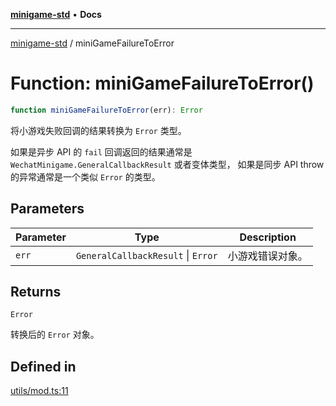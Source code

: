 [**minigame-std**](../README.md) • **Docs**

***

[minigame-std](../README.md) / miniGameFailureToError

# Function: miniGameFailureToError()

```ts
function miniGameFailureToError(err): Error
```

将小游戏失败回调的结果转换为 `Error` 类型。

如果是异步 API 的 `fail` 回调返回的结果通常是 `WechatMinigame.GeneralCallbackResult` 或者变体类型，
如果是同步 API throw 的异常通常是一个类似 `Error` 的类型。

## Parameters

| Parameter | Type | Description |
| ------ | ------ | ------ |
| `err` | `GeneralCallbackResult` \| `Error` | 小游戏错误对象。 |

## Returns

`Error`

转换后的 `Error` 对象。

## Defined in

[utils/mod.ts:11](https://github.com/JiangJie/minigame-std/blob/e98ab0af7ad78dc07fcec865ee164ff1e7efe9cf/src/std/utils/mod.ts#L11)
